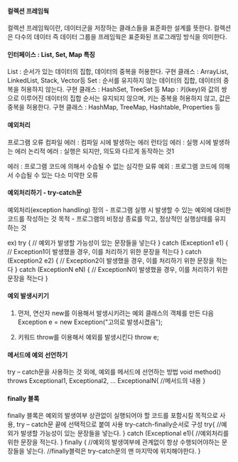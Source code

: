 #### 컬렉션 프레임웍
컬렉션 프레임웍이란, 데이터군을 저장하는 클래스들을 표준화한 설계를 뜻한다. 컬렉션은 다수의 데이터 즉 데이터 그룹을 프레임웍은 표준화된 프로그래밍 방식을 의미한다.

#### 인터페이스 : List, Set, Map    특징
List : 순서가 있는 데이터의 집합, 데이터의 중복을 허용한다.
      구현 클래스 : ArrayList, LinkedList, Stack, Vector등
Set : 순서를 유지하지 않는 데이터의 집합, 데이터의 중복을 허용하지 않는다.
      구현 클래스 : HashSet, TreeSet 등
Map : 키(key)와 값의 쌍으로 이루어진 데이터의 집합
      순서는 유지되지 않으며, 키는 중복을 허용하지 않고, 값은 중복을 허용한다.
      구현 클래스 : HashMap, TreeMap, Hashtable, Properties 등


#### 예외처리
프로그램 오류
컴파일 에러 : 컴파일 시에 발생하는 에러
런타임 에러 : 실행 시에 발생하는 에러
논리적 에러 : 실행은 되지만, 의도와 다르게 동작하는 것1

에러 : 프로그램 코드에 의해서 수습될 수 없는 심각한 요류
예외 : 프로그램 코드에 의해서 수습될 수 있는 다소 미약한 오류

#### 예외처리하기 - try-catch문
예외처리(exception handling)
   정의 - 프로그램 실행 시 발생할 수 있는 예외에 대비한 코드를 작성하는 것
   목적 - 프로그램의 비정상 종료를 막고, 정상적인 실행상태를 유지하는 것
   
   ex) 
   try { 
        // 예외가 발생할 가능성이 있는 문장들을 넣는다
   } catch (Exception1 e1) {
        // Exception1이 발생했을 경우, 이를 처리하기 위한 문장을 적는다
   }  catch (Exception2 e2) {
        // Exception2이 발생했을 경우, 이를 처리하기 위한 문장을 적는다
   }  catch (ExceptionN eN) {
        // ExceptionN이 발생했을 경우, 이를 처리하기 위한 문장을 적는다
   } 

#### 예외 발생시키기
1. 먼저, 연산자 new를 이용해서 발생시키려는 예외 클래스의 객체를 만든 다음
   Exception e = new Exception("고의로 발생시켰음");
   
2. 키워드 throw를 이용해서 예외를 발생시킨다
   throw e;

#### 메서드에 예외 선언하기
try – catch문을 사용하는 것 외에, 예외를 메서드에 선언하는 방법
void method() throws Exceptional1, Exceptional2, ... ExceptionalN{
	//메서드의 내용
}

#### finally 블록
finally 블록은 예외의 발생여부 상관없이 실행되어야 할 코드를
포함시킬 목적으로 사용, try – catch문 끝에 선택적으로 붙여 사용
try-catch-finally순서로 구성
try{
	//예외가 발생할 가능성이 있는 문장들을 넣는다.
} catch (Exceptional e1){
	//예외처리를 위한 문장을 적는다.
}	finally {
	//예외의 발생여부에 관계없이 항상 수행되어야하는 문장들을 넣는다.
	//finally블럭은 try-catch문의 맨 마지막에 위치해야한다.
}
